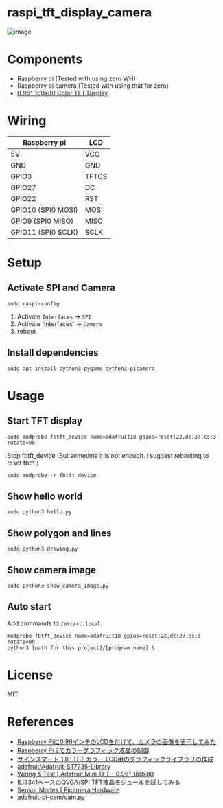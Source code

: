 # raspi_tft_display_camera
![image](immages/pi_lcd_camera_viewer.jpg)

# Components
- Raspberry pi (Tested with using zero WH)
- Raspberry pi camera (Tested with using that for zero)
- [0.96" 160x80 Color TFT Display](https://www.adafruit.com/product/3533)

# Wiring

Raspberry pi | LCD
--- | ---
5V  | VCC
GND | GND
GPIO3 | TFTCS
GPIO27 | DC
GPIO22 | RST
GPIO10 (SPI0 MOSI) | MOSI
GPIO9  (SPI0 MISO) | MISO
GPIO11 (SPI0 SCLK) | SCLK

# Setup
## Activate SPI and Camera
```
sudo raspi-config
```

1. Activate `Interfaces` -> `SPI`
2. Activate 'Interfaces' -> `Camera`
3. reboot

## Install dependencies
```
sudo apt install python3-pygame python3-picamera
```

# Usage
## Start TFT display
```
sudo modprobe fbtft_device name=adafruit18 gpios=reset:22,dc:27,cs:3 rotate=90
```

Stop fbtft_device
(But sometime it is not enough. I suggest rebooting to reset fbtft.)
```
sudo modprobe -r fbtft_device
```

## Show hello world
```
sudo python3 hello.py
```

## Show polygon and lines
```
sudo python3 drawing.py
```

## Show camera image
```
sudo python3 show_camera_image.py
```

## Auto start
Add commands to `/etc/rc.local`.

```
modprobe fbtft_device name=adafruit18 gpios=reset:22,dc:27,cs:3 rotate=90
python3 [path for this project]/[program name] &
```

# License
MIT

# References
- [Raspberry Piに0.96インチのLCDを付けて、カメラの画像を表示してみた](http://asukiaaa.blogspot.jp/2018/03/raspberry-pi096lcd.html)
- [Raspberry Pi 2でカラーグラフィック液晶の制御](https://sakura87.net/archives/2232)
- [サインスマート 1.8″ TFT カラー LCD用のグラフィックライブラリの作成](https://qiita.com/TomoSoft/items/15430603cc8294130d8d)
- [adafruit/Adafruit-ST7735-Library](https://github.com/adafruit/Adafruit-ST7735-Library)
- [Wiring & Test | Adafruit Mini TFT - 0.96" 160x80](https://learn.adafruit.com/adafruit-mini-tft-0-dot-96-inch-180x60-breakout/wiring-test)
- [ILI9341ベースのQVGA/SPI TFT液晶モジュールを試してみる](https://qiita.com/toyoshim/items/84c026e97f6be200cb19)
- [Sensor Modes | Picamera Hardware](https://picamera.readthedocs.io/en/release-1.13/fov.html#sensor-modes)
- [adafruit-pi-cam/cam.py](https://github.com/adafruit/adafruit-pi-cam/blob/master/cam.py)
